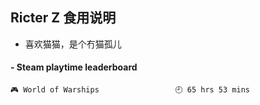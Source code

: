 ## Ricter Z 食用说明
- 喜欢猫猫，是个冇猫孤儿

<!-- steam-box start -->
#### - Steam playtime leaderboard
```text
🎮 World of Warships                 🕘 65 hrs 53 mins
```
<!-- Powered by https://github.com/YouEclipse/steam-box . -->
<!-- steam-box end -->
